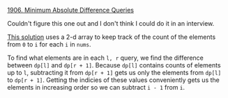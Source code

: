 [1906. Minimum Absolute Difference Queries](https://leetcode.com/problems/minimum-absolute-difference-queries/)

Couldn't figure this one out and I don't think I could do it in an interview. 

[This solution](https://leetcode.com/problems/minimum-absolute-difference-queries/discuss/1284212/Python-Cumulative-sums-solution-%2B-2Liner-explained) uses a 2-d array to keep track of the count of the elements from `0` to `i` for each `i` in `nums`. 

To find what elements are in each `l, r` query, we find the difference between `dp[l]` and `dp[r + 1]`. Because `dp[l]` contains counts of elements up to `l`, subtracting it from `dp[r + 1]` gets us only the elements from `dp[l]` to `dp[r + 1]`. Getting the indicies of these values conveniently gets us the elements in increasing order so we can subtract `i - 1` from `i`.